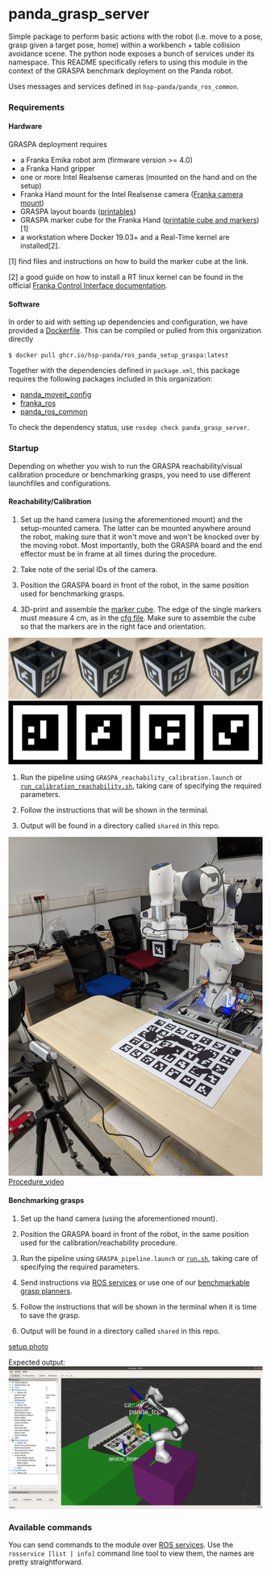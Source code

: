 # panda_grasp_server

Simple package to perform basic actions with the robot (i.e. move to a pose, grasp given a target pose, home) within a workbench + table collision avoidance scene. The python node exposes a bunch of services under its namespace. This README specifically refers to using this module in the context of the GRASPA benchmark deployment on the Panda robot. 

Uses messages and services defined in `hsp-panda/panda_ros_common`.

### Requirements

#### Hardware

GRASPA deployment requires 

- a Franka Emika robot arm (firmware version >= 4.0)
- a Franka Hand gripper
- one or more Intel Realsense cameras (mounted on the hand and on the setup)
- Franka Hand mount for the Intel Realsense camera ([Franka camera mount](https://download.franka.de/panda_camera_mount.zip))
- GRASPA layout boards ([printables](https://github.com/hsp-iit/GRASPA-benchmark/tree/master/data/scenes/grasping/printable_layouts))
- GRASPA marker cube for the Franka Hand ([printable cube and markers](https://github.com/hsp-panda/aruco_board_detect/tree/main/assets))[1]
- a workstation where Docker 19.03+ and a Real-Time kernel are installed[2].

[1] find files and instructions on how to build the marker cube at the link.

[2] a good guide on how to install a RT linux kernel can be found in the official [Franka Control Interface documentation](https://frankaemika.github.io/docs/installation_linux.html#setting-up-the-real-time-kernel).

#### Software

In order to aid with setting up dependencies and configuration, we have provided a [Dockerfile](https://github.com/hsp-panda/dockerfiles-panda/tree/main/ros_panda_setup/ros_panda_setup_graspa). This can be compiled or pulled from this organization directly

`$ docker pull ghcr.io/hsp-panda/ros_panda_setup_graspa:latest`

Together with the dependencies defined in `package.xml`, this package requires the following packages included in this organization:

- [panda_moveit_config](https://github.com/hsp-panda/panda_moveit_config)
- [franka_ros](https://github.com/hsp-panda/franka_ros)
- [panda_ros_common](https://github.com/hsp-panda/panda_ros_common)

To check the dependency status, use `rosdep check panda_grasp_server`.

### Startup

Depending on whether you wish to run the GRASPA reachability/visual calibration procedure or benchmarking grasps, you need to use different launchfiles and configurations. 

#### Reachability/Calibration

1. Set up the hand camera (using the aforementioned mount) and the setup-mounted camera. The latter can be mounted anywhere around the robot, making sure that it won't move and won't be knocked over by the moving robot. Most importantly, both the GRASPA board and the end effector must be in frame at all times during the procedure. 

1. Take note of the serial IDs of the camera.

1. Position the GRASPA board in front of the robot, in the same position used for benchmarking grasps.

1. 3D-print and assemble the [marker cube](https://github.com/hsp-panda/aruco_board_detect/tree/panda_graspa/assets). The edge of the single markers must measure 4 cm, as in the [cfg file](https://github.com/hsp-panda/aruco_board_detect/blob/panda_graspa/aruco_board_detect/cfg/single_markers_config.yaml). Make sure to assemble the cube so that the markers are in the right face and orientation. 

![image of the assembled marker cube](assets/assembled_marker_cube.png)
![marker order](assets/marker_order.png)

1. Run the pipeline using `GRASPA_reachability_calibration.launch` or [`run_calibration_reachability.sh`](https://github.com/hsp-panda/dockerfiles-panda/blob/main/ros_panda_setup/ros_panda_setup_graspa/run_reachability_calibration.sh), taking care of specifying the required parameters.

1. Follow the instructions that will be shown in the terminal.

1. Output will be found in a directory called `shared` in this repo.

![setup photo](assets/setup_reachability_calib.jpeg)
[Procedure_video](https://youtu.be/X-rgVnfvfZc)

#### Benchmarking grasps

1. Set up the hand camera (using the aforementioned mount).

1. Position the GRASPA board in front of the robot, in the same position used for the calibration/reachability procedure.

1. Run the pipeline using `GRASPA_pipeline.launch` or [`run.sh`](https://github.com/hsp-panda/dockerfiles-panda/blob/main/ros_panda_setup/ros_panda_setup_graspa/run.sh), taking care of specifying the required parameters.

1. Send instructions via [ROS services](https://github.com/hsp-panda/panda_ros_common/tree/master/srv) or use one of our [benchmarkable grasp planners](https://github.com/hsp-panda/grasping-benchmarks-panda).

1. Follow the instructions that will be shown in the terminal when it is time to save the grasp.

1. Output will be found in a directory called `shared` in this repo.

[setup photo](assets/setup-objects-board.png)

Expected output:
![IMAGE](assets/home.png)

### Available commands

You can send commands to the module over [ROS services](https://github.com/hsp-panda/panda_ros_common/tree/master/srv). Use the `rosservice [list | info]` command line tool to view them, the names are pretty straightforward. 
